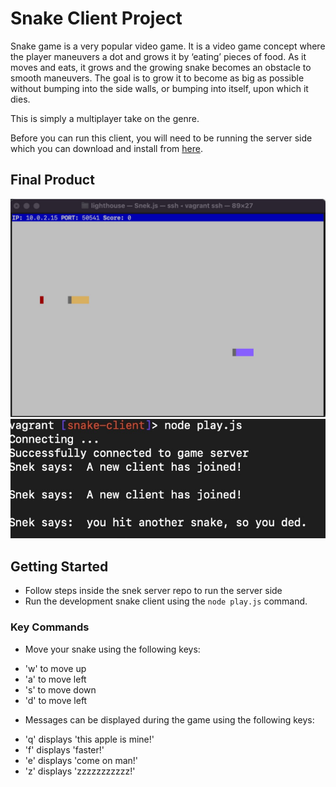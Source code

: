 # Snake Client Project

Snake game is a very popular video game. It is a video game concept where the player maneuvers a dot and grows it by ‘eating’ pieces of food. As it moves and eats, it grows and the growing snake becomes an obstacle to smooth maneuvers. The goal is to grow it to become as big as possible without bumping into the side walls, or bumping into itself, upon which it dies.

This is simply a multiplayer take on the genre.

Before you can run this client, you will need to be running the server side which you can download and install from [here](https://github.com/lighthouse-labs/snek-multiplayer). 

## Final Product

!["Screenshot of Game Server"](./img/Screen%20Shot%20Server.jpg)
!["Screenshot of client session"](./img/Screen%20Shot%20Client.jpg)


## Getting Started

- Follow steps inside the snek server repo to run the server side
- Run the development snake client using the `node play.js` command.

### Key Commands

- Move your snake using the following keys:
 * 'w' to move up
 * 'a' to move left
 * 's' to move down
 * 'd' to move left

- Messages can be displayed during the game using the following keys:
 * 'q' displays 'this apple is mine!'
 * 'f' displays 'faster!'
 * 'e' displays 'come on man!'
 * 'z' displays 'zzzzzzzzzzz!'
